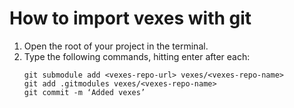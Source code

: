 # How to import vexes with git

1. Open the root of your project in the terminal.
2. Type the following commands, hitting enter after each:
    ```
    git submodule add <vexes-repo-url> vexes/<vexes-repo-name>
    git add .gitmodules vexes/<vexes-repo-name>
    git commit -m ‘Added vexes’
    ```
